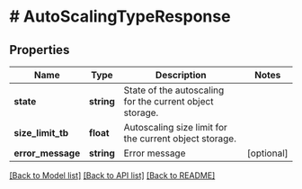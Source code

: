 # # AutoScalingTypeResponse

## Properties

Name | Type | Description | Notes
------------ | ------------- | ------------- | -------------
**state** | **string** | State of the autoscaling for the current object storage. |
**size_limit_tb** | **float** | Autoscaling size limit for the current object storage. |
**error_message** | **string** | Error message | [optional]

[[Back to Model list]](../../README.md#models) [[Back to API list]](../../README.md#endpoints) [[Back to README]](../../README.md)
